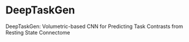 # DeepTaskGen
DeepTaskGen: Volumetric-based CNN for Predicting Task Contrasts from Resting State Connectome

